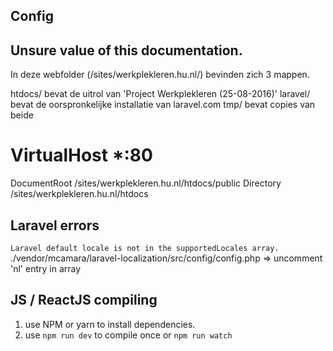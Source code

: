 

## Config




## Unsure value of this documentation. 
In deze webfolder (/sites/werkplekleren.hu.nl/) bevinden zich 3 mappen.

htdocs/   bevat de uitrol van 'Project Werkplekleren (25-08-2016)'
laravel/  bevat de oorspronkelijke installatie van laravel.com
tmp/      bevat copies van beide




# VirtualHost *:80

DocumentRoot      /sites/werkplekleren.hu.nl/htdocs/public
Directory         /sites/werkplekleren.hu.nl/htdocs


## Laravel errors
`Laravel default locale is not in the supportedLocales array.`
./vendor/mcamara/laravel-localization/src/config/config.php => uncomment 'nl' entry in array


## JS / ReactJS compiling
1. use NPM or yarn to install dependencies.
2. use `npm run dev` to compile once or `npm run watch`


